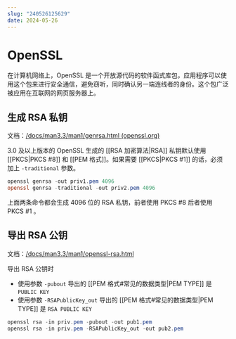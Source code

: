 ```yaml
---
slug: "240526125629"
date: 2024-05-26
---
```


# OpenSSL

在计算机网络上，OpenSSL 是一个开放源代码的软件函式库包，应用程序可以使用这个包来进行安全通信，避免窃听，同时确认另一端连线者的身份。这个包广泛被应用在互联网的网页服务器上。

## 生成 RSA 私钥

文档：[/docs/man3.3/man1/genrsa.html (openssl.org)](https://www.openssl.org/docs/man3.3/man1/genrsa.html)

3.0 及以上版本的 OpenSSL 生成的 [[RSA 加密算法|RSA]] 私钥默认使用 [[PKCS|PKCS #8]] 和 [[PEM 格式]]。如果需要 [[PKCS|PKCS #1]] 的话，必须加上 `-traditional` 参数。

``` powershell
openssl genrsa -out priv1.pem 4096
openssl genrsa -traditional -out priv2.pem 4096
```

上面两条命令都会生成 4096 位的 RSA 私钥，前者使用 PKCS #8 后者使用 PKCS #1 。

## 导出 RSA 公钥

文档：[/docs/man3.3/man1/openssl-rsa.html](https://www.openssl.org/docs/man3.3/man1/openssl-rsa.html)

导出 RSA 公钥时

- 使用参数 `-pubout` 导出的 [[PEM 格式#常见的数据类型|PEM TYPE]] 是 `PUBLIC KEY`
- 使用参数 `-RSAPublicKey_out` 导出的 [[PEM 格式#常见的数据类型|PEM TYPE]] 是 `RSA PUBLIC KEY`

``` powershell
openssl rsa -in priv.pem -pubout -out pub1.pem
openssl rsa -in priv.pem -RSAPublicKey_out -out pub2.pem
```

